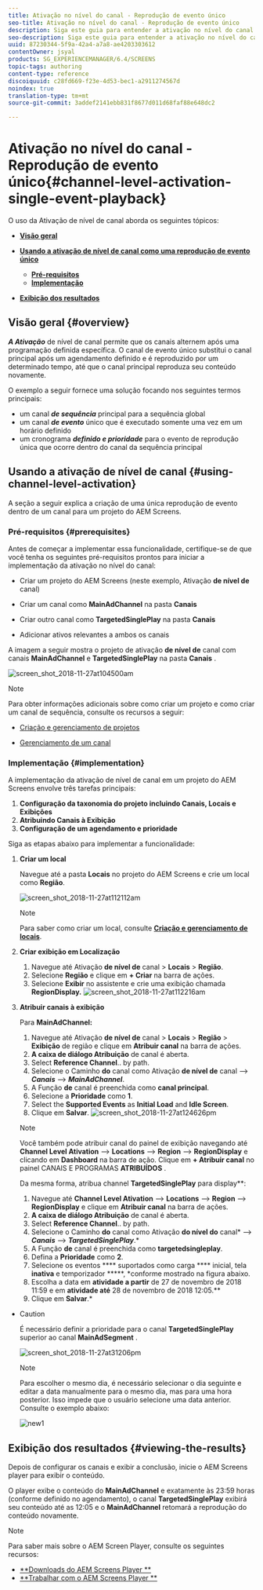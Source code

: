 ```yaml
---
title: Ativação no nível do canal - Reprodução de evento único
seo-title: Ativação no nível do canal - Reprodução de evento único
description: Siga este guia para entender a ativação no nível do canal usando a reprodução de um único evento.
seo-description: Siga este guia para entender a ativação no nível do canal usando a reprodução de um único evento.
uuid: 87230344-5f9a-42a4-a7a8-ae4203303612
contentOwner: jsyal
products: SG_EXPERIENCEMANAGER/6.4/SCREENS
topic-tags: authoring
content-type: reference
discoiquuid: c28fd669-f23e-4d53-bec1-a2911274567d
noindex: true
translation-type: tm+mt
source-git-commit: 3addef2141ebb831f8677d011d68faf88e648dc2

---
```



# Ativação no nível do canal - Reprodução de evento único{#channel-level-activation-single-event-playback}

O uso da Ativação de nível de canal aborda os seguintes tópicos:

* **[Visão geral](/help/screens/channel-level-activation.md#overview)**
* **[Usando a ativação de nível de canal como uma reprodução de evento único](/help/screens/channel-level-activation.md#using-channel-level-activation)**

   * **[Pré-requisitos](/help/screens/channel-level-activation.md#prerequisites)**
   * **[Implementação](/help/screens/channel-level-activation.md#implementation)**

* **[Exibição dos resultados](/help/screens/channel-level-activation.md#viewing-the-results)**

## Visão geral {#overview}

***A Ativação*** de nível de canal permite que os canais alternem após uma programação definida específica. O canal de evento único substitui o canal principal após um agendamento definido e é reproduzido por um determinado tempo, até que o canal principal reproduza seu conteúdo novamente.

O exemplo a seguir fornece uma solução focando nos seguintes termos principais:

* um canal ***de sequência*** principal para a sequência global
* um canal ***de evento*** único que é executado somente uma vez em um horário definido
* um cronograma ***definido e prioridade*** para o evento de reprodução única que ocorre dentro do canal da sequência principal

## Usando a ativação de nível de canal {#using-channel-level-activation}

A seção a seguir explica a criação de uma única reprodução de evento dentro de um canal para um projeto do AEM Screens.

### Pré-requisitos {#prerequisites}

Antes de começar a implementar essa funcionalidade, certifique-se de que você tenha os seguintes pré-requisitos prontos para iniciar a implementação da ativação no nível do canal:

* Criar um projeto do AEM Screens (neste exemplo, Ativação **de nível de** canal)

* Criar um canal como **MainAdChannel** na pasta **Canais**

* Criar outro canal como **TargetedSinglePlay** na pasta **Canais**

* Adicionar ativos relevantes a ambos os canais

A imagem a seguir mostra o projeto de ativação **de nível de** canal com canais **MainAdChannel** e **TargetedSinglePlay** na pasta **Canais** .

![screen_shot_2018-11-27at104500am](assets/screen_shot_2018-11-27at104500am.png)

>[!NOTE]
>
>Para obter informações adicionais sobre como criar um projeto e como criar um canal de sequência, consulte os recursos a seguir:
>
>* [Criação e gerenciamento de projetos](/help/screens/creating-a-screens-project.md)
   >
   >
* [Gerenciamento de um canal](/help/screens/managing-channels.md)
>



### Implementação {#implementation}

A implementação da ativação de nível de canal em um projeto do AEM Screens envolve três tarefas principais:

1. **Configuração da taxonomia do projeto incluindo Canais, Locais e Exibições**
1. **Atribuindo Canais à Exibição**
1. **Configuração de um agendamento e prioridade**

Siga as etapas abaixo para implementar a funcionalidade:

1. **Criar um local**

   Navegue até a pasta **Locais** no projeto do AEM Screens e crie um local como **Região**.

   ![screen_shot_2018-11-27at112112am](assets/screen_shot_2018-11-27at112112am.png)

   >[!NOTE]
   >
   >Para saber como criar um local, consulte **[Criação e gerenciamento de locais](/help/screens/managing-locations.md)**.

1. **Criar exibição em Localização**

   1. Navegue até Ativação **de nível de** canal > **Locais** > **Região**.
   1. Selecione **Região** e clique em **+ Criar** na barra de ações.
   1. Selecione **Exibir** no assistente e crie uma exibição chamada **RegionDisplay.**
   ![screen_shot_2018-11-27at112216am](assets/screen_shot_2018-11-27at112216am.png)

1. **Atribuir canais à exibição**

   Para **MainAdChannel:**

   1. Navegue até Ativação **de nível de** canal > **Locais** > **Região** > **Exibição** de região e clique em **Atribuir canal** na barra de ações.
   1. **A caixa de diálogo Atribuição** de canal é aberta.
   1. Select **Reference Channel**.. by path.
   1. Selecione o Caminho **do** canal como Ativação **de nível de** canal —> ***Canais*** —> ***MainAdChannel***.
   1. A Função **de** canal é preenchida como **canal principal**.
   1. Selecione a **Prioridade** como **1**.
   1. Select the **Supported Events** as **Initial Load** and **Idle Screen**.
   1. Clique em **Salvar**.
   ![screen_shot_2018-11-27at124626pm](assets/screen_shot_2018-11-27at124626pm.png)

   >[!NOTE]
   >
   >Você também pode atribuir canal do painel de exibição navegando até **Channel Level Ativation** —> **Locations** —> **Region** —> **RegionDisplay** e clicando em **Dashboard** na barra de ação. Clique em **+ Atribuir canal** no painel CANAIS E PROGRAMAS **ATRIBUÍDOS** .

   Da mesma forma, atribua channel **TargetedSinglePlay** para display**:

   1. Navegue até **Channel Level Ativation** —> **Locations** —> **Region** —> **RegionDisplay** e clique em **Atribuir canal** na barra de ações.
   1. **A caixa de diálogo Atribuição** de canal é aberta.
   1. Select **Reference Channel**.. by path.
   1. Selecione o Caminho **do** canal como Ativação **do nível do** canal* —> ***Canais*** —> ***TargetedSinglePlay***.*
   1. A Função **de** canal é preenchida como **targetedsingleplay**.
   1. Defina a **Prioridade** como **2**.
   1. Selecione os eventos **** suportados como carga **** inicial, tela **inativa** e temporizador *****, *conforme mostrado na figura abaixo.
   1. Escolha a data em **atividade a partir** de 27 de novembro de 2018 11:59 e em **atividade até** 28 de novembro de 2018 12:05.**
   1. Clique em **Salvar**.*
*
   >[!CAUTION]
   É necessário definir a prioridade para o canal **TargetedSinglePlay** superior ao canal **MainAdSegment** .

   ![screen_shot_2018-11-27at31206pm](assets/screen_shot_2018-11-27at31206pm.png)

   >[!NOTE]
   Para escolher o mesmo dia, é necessário selecionar o dia seguinte e editar a data manualmente para o mesmo dia, mas para uma hora posterior. Isso impede que o usuário selecione uma data anterior. Consulte o exemplo abaixo:

   ![new1](assets/new1.gif)

## Exibição dos resultados {#viewing-the-results}

Depois de configurar os canais e exibir a conclusão, inicie o AEM Screens player para exibir o conteúdo.

O player exibe o conteúdo do **MainAdChannel** e exatamente às 23:59 horas (conforme definido no agendamento), o canal **TargetedSinglePlay** exibirá seu conteúdo até as 12:05 e o **MainAdChannel** retomará a reprodução do conteúdo novamente.

>[!NOTE]
Para saber mais sobre o AEM Screen Player, consulte os seguintes recursos:
* [**Downloads do AEM Screens Player **](https://download.macromedia.com/screens/)
* [**Trabalhar com o AEM Screens Player **](/help/screens/working-with-screens-player.md)



